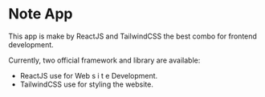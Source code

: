 # Note App

This app is make by ReactJS and TailwindCSS the best combo for frontend development.

Currently, two official framework and  library are available:

- ReactJS use for Web s i t e Development.
- TailwindCSS use for styling the website.
